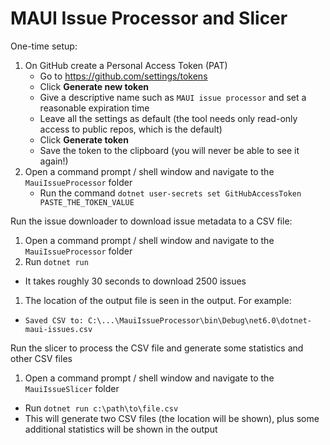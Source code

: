 # MAUI Issue Processor and Slicer

One-time setup:

1. On GitHub create a Personal Access Token (PAT)
   * Go to https://github.com/settings/tokens
   * Click **Generate new token**
   * Give a descriptive name such as `MAUI issue processor` and set a reasonable expiration time
   * Leave all the settings as default (the tool needs only read-only access to public repos, which is the default)
   * Click **Generate token**
   * Save the token to the clipboard (you will never be able to see it again!)
1. Open a command prompt / shell window and navigate to the `MauiIssueProcessor` folder
   * Run the command `dotnet user-secrets set GitHubAccessToken PASTE_THE_TOKEN_VALUE`

Run the issue downloader to download issue metadata to a CSV file:

1. Open a command prompt / shell window and navigate to the `MauiIssueProcessor` folder
1. Run `dotnet run`
  * It takes roughly 30 seconds to download 2500 issues
1. The location of the output file is seen in the output. For example:
  * `Saved CSV to: C:\...\MauiIssueProcessor\bin\Debug\net6.0\dotnet-maui-issues.csv`

Run the slicer to process the CSV file and generate some statistics and other CSV files

1. Open a command prompt / shell window and navigate to the `MauiIssueSlicer` folder
  * Run `dotnet run c:\path\to\file.csv`
  * This will generate two CSV files (the location will be shown), plus some additional statistics will be shown in the output
